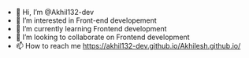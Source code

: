 - 👋 Hi, I’m @Akhil132-dev
- 👀 I’m interested in Front-end developement
- 🌱 I’m currently learning  Frontend development
- 💞️ I’m looking to collaborate on  Frontend development
- 📫 How to reach me https://akhil132-dev.github.io/Akhilesh.github.io/

<!---
Akhil132-dev/Akhil132-dev is a ✨ special ✨ repository because its `README.md` (this file) appears on your GitHub profile.
You can click the Preview link to take a look at your changes.
--->
